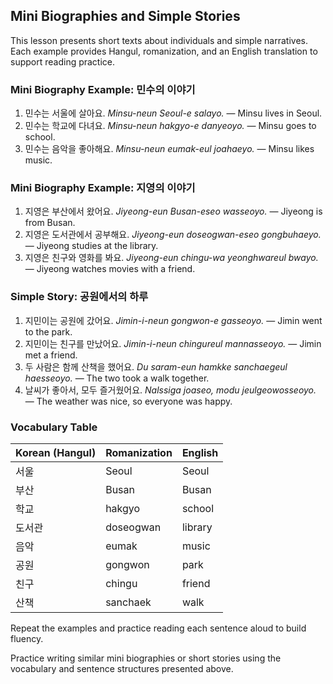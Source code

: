 ## Mini Biographies and Simple Stories

This lesson presents short texts about individuals and simple narratives. Each example provides Hangul, romanization, and an English translation to support reading practice.

### Mini Biography Example: 민수의 이야기

1. 민수는 서울에 살아요.
   *Minsu-neun Seoul-e salayo.* — Minsu lives in Seoul.
2. 민수는 학교에 다녀요.
   *Minsu-neun hakgyo-e danyeoyo.* — Minsu goes to school.
3. 민수는 음악을 좋아해요.
   *Minsu-neun eumak-eul joahaeyo.* — Minsu likes music.

### Mini Biography Example: 지영의 이야기

1. 지영은 부산에서 왔어요.
   *Jiyeong-eun Busan-eseo wasseoyo.* — Jiyeong is from Busan.
2. 지영은 도서관에서 공부해요.
   *Jiyeong-eun doseogwan-eseo gongbuhaeyo.* — Jiyeong studies at the library.
3. 지영은 친구와 영화를 봐요.
   *Jiyeong-eun chingu-wa yeonghwareul bwayo.* — Jiyeong watches movies with a friend.

### Simple Story: 공원에서의 하루

1. 지민이는 공원에 갔어요.
   *Jimin-i-neun gongwon-e gasseoyo.* — Jimin went to the park.
2. 지민이는 친구를 만났어요.
   *Jimin-i-neun chingureul mannasseoyo.* — Jimin met a friend.
3. 두 사람은 함께 산책을 했어요.
   *Du saram-eun hamkke sanchaegeul haesseoyo.* — The two took a walk together.
4. 날씨가 좋아서, 모두 즐거웠어요.
   *Nalssiga joaseo, modu jeulgeowosseoyo.* — The weather was nice, so everyone was happy.

### Vocabulary Table

| Korean (Hangul) | Romanization        | English       |
|-----------------|---------------------|---------------|
| 서울            | Seoul               | Seoul         |
| 부산            | Busan               | Busan         |
| 학교            | hakgyo              | school        |
| 도서관          | doseogwan           | library       |
| 음악            | eumak               | music         |
| 공원            | gongwon             | park          |
| 친구            | chingu              | friend        |
| 산책            | sanchaek            | walk          |

Repeat the examples and practice reading each sentence aloud to build fluency.

Practice writing similar mini biographies or short stories using the vocabulary and sentence structures presented above.